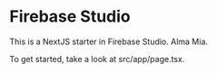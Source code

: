 # Firebase Studio

This is a NextJS starter in Firebase Studio. Alma Mia.

To get started, take a look at src/app/page.tsx.
